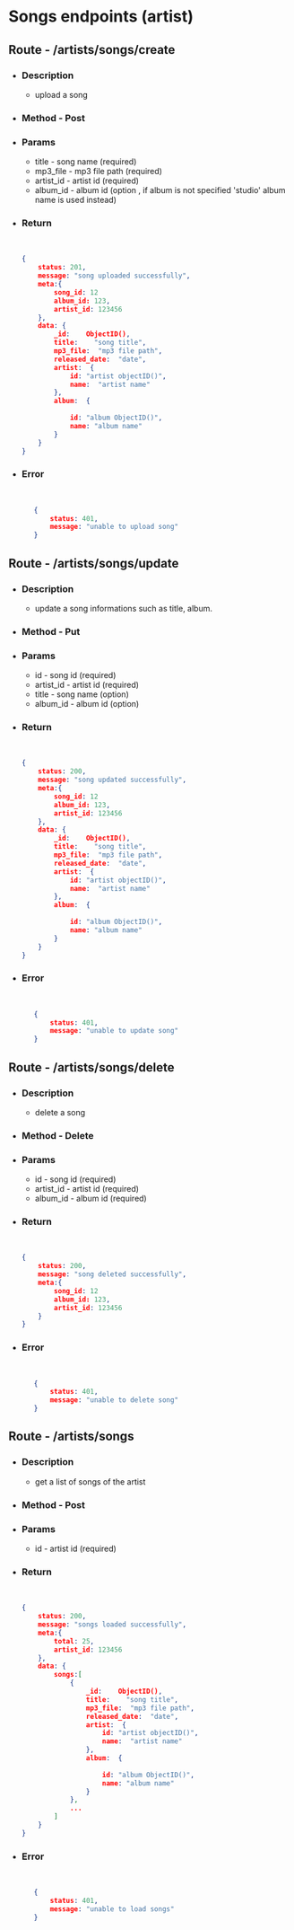 # Songs endpoints (artist)

## Route - /artists/songs/create
+ ### Description
  - upload a song
+ ### Method - Post
+ ### Params
  - title - song name (required)
  - mp3_file - mp3 file path (required)
  - artist_id - artist id (required)
  - album_id - album id (option , if album is not specified     'studio' album name is used instead)
  

+ ### Return
    <br/>

    ``` json
    {
        status: 201,
        message: "song uploaded successfully",
        meta:{
            song_id: 12
            album_id: 123,
            artist_id: 123456
        },
        data: {
            _id:    ObjectID(),
            title:    "song title",
            mp3_file:  "mp3 file path",
            released_date:  "date",
            artist:  {
                id: "artist objectID()",
                name:  "artist name"
            },
            album:  {
            
                id: "album ObjectID()",
                name: "album name"
            } 
        }
    }
    ```
+ ### Error
    <br/>
     
     ```json
        {
            status: 401,
            message: "unable to upload song"
        }
     ```

## Route - /artists/songs/update
+ ### Description
  - update a song informations such as title, album.
+ ### Method - Put
+ ### Params
  - id - song id (required)
  - artist_id - artist id (required)
  - title - song name (option)
  - album_id - album id (option)
  

+ ### Return
    <br/>

    ``` json
    {
        status: 200,
        message: "song updated successfully",
        meta:{
            song_id: 12
            album_id: 123,
            artist_id: 123456
        },
        data: {
            _id:    ObjectID(),
            title:    "song title",
            mp3_file:  "mp3 file path",
            released_date:  "date",
            artist:  {
                id: "artist objectID()",
                name:  "artist name"
            },
            album:  {
            
                id: "album ObjectID()",
                name: "album name"
            } 
        }
    }
    ```
+ ### Error
    <br/>
     
     ```json
        {
            status: 401,
            message: "unable to update song"
        }
     ```


## Route - /artists/songs/delete
+ ### Description
  - delete a song
+ ### Method - Delete
+ ### Params
  - id - song id (required)
  - artist_id - artist id (required)
  - album_id - album id (required)
  
+ ### Return
    <br/>

    ``` json
    {
        status: 200,
        message: "song deleted successfully",
        meta:{
            song_id: 12
            album_id: 123,
            artist_id: 123456
        }
    }
    ```
+ ### Error
    <br/>
     
     ```json
        {
            status: 401,
            message: "unable to delete song"
        }
     ```

## Route - /artists/songs
+ ### Description
  - get a list of songs of the artist
+ ### Method - Post
+ ### Params
  - id - artist id (required)
  
+ ### Return
    <br/>

    ``` json
    {
        status: 200,
        message: "songs loaded successfully",
        meta:{
            total: 25,
            artist_id: 123456
        },
        data: {
            songs:[
                {
                    _id:    ObjectID(),
                    title:    "song title",
                    mp3_file:  "mp3 file path",
                    released_date:  "date",
                    artist:  {
                        id: "artist objectID()",
                        name:  "artist name"
                    },
                    album:  {
                    
                        id: "album ObjectID()",
                        name: "album name"
                    } 
                },
                ...
            ]
        }
    }
    ```
+ ### Error
    <br/>
     
     ```json
        {
            status: 401,
            message: "unable to load songs"
        }
     ```
